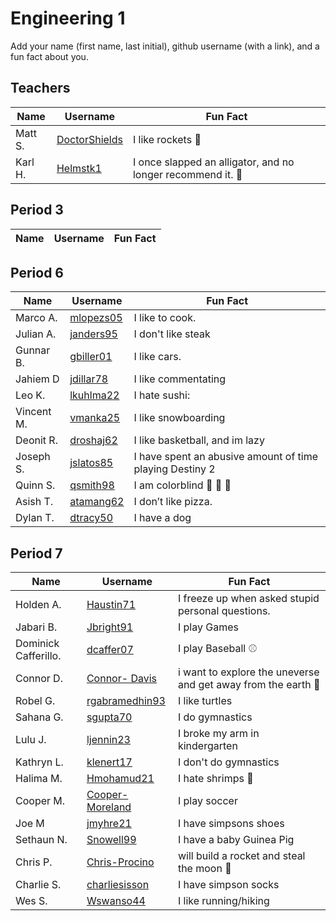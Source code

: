 # Engineering 1

Add your name (first name, last initial), github username (with a link), and a fun fact about you.

## Teachers
Name | Username | Fun Fact
--- | --- | ---
Matt S. | [DoctorShields](https://github.com/DoctorShields) | I like rockets :rocket:
Karl H. | [Helmstk1](https://github.com/Helmstk1) | I once slapped an alligator, and no longer recommend it. :crocodile:

## Period 3
Name | Username | Fun Fact
--- | --- | ---

## Period 6
Name | Username | Fun Fact
--- | --- | ---
Marco A. | [mlopezs05](https://github.com/mlopezs05) | I like to cook.
Julian A. | [janders95](https://github.com/Janders95) | I don't like steak
Gunnar B. | [gbiller01](https://github.com/gbiller01) |I like cars.
Jahiem D | [jdillar78](https://github.com/jdillar78) | I like commentating
Leo K. | [lkuhlma22](https://github.com/lkuhlma22) | I hate sushi:
Vincent M. | [vmanka25](https://github.com/vmanka25) | I like snowboarding
Deonit R. | [droshaj62](https://github.com/droshaj62) | I like basketball, and im lazy
Joseph S. | [jslatos85](https://github.com/jslatos85) | I have spent an abusive amount of time playing Destiny 2
Quinn S. | [qsmith98](https://github.com/qsmith98) | I am colorblind :fist_left: :punch: :fist_right:
Asish T. | [atamang62](https://github.com/atamang62) | I don’t like pizza.
Dylan T. | [dtracy50](https://github.com/dtracy50) | I have a dog








## Period 7
Name | Username | Fun Fact
--- | --- | ---
Holden A. | [Haustin71](https://github.com/haustin71) | I freeze up when asked stupid personal questions.
Jabari B. | [Jbright91](https://github.com/Jbright91) | I play Games
Dominick Cafferillo.| [dcaffer07](https://github.com/dcaffer07) | I play Baseball :baseball:
Connor D. | [Connor- Davis](https://github.com/Connor-Davis) | i want to explore the uneverse and get away from the earth :rocket:
Robel G. | [rgabramedhin93](https://github.com/rgabramedhin93) | I like turtles
Sahana G. | [sgupta70](https://github.com/sgupta70) | I do gymnastics 
Lulu J. | [ljennin23](https://github.com/ljennin23) | I broke my arm in kindergarten
Kathryn L. | [klenert17](https://github.com/klenert17) | I don't do gymnastics 
Halima M. | [Hmohamud21](https://github.com/hmohamud21) | I hate shrimps :shrimp:
Cooper M. | [Cooper-Moreland](https://github.com/Cooper-Moreland) | I play soccer
Joe M | [jmyhre21](https://github.com/jmyhre21) | I have simpsons shoes
Sethaun N. | [Snowell99](https://github.com/snowell99) | I have a baby Guinea Pig 
Chris P.| [Chris-Procino](https://github.com/Chris-Procino) | will build a rocket and steal the moon :rocket:
Charlie S. | [charliesisson](https://github.com/charliesisson) | I have simpson socks
Wes S. | [Wswanso44](https://github.com/wswanso44) | I like running/hiking

